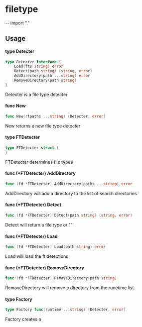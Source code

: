 # filetype
--
    import "."


## Usage

#### type Detecter

```go
type Detecter interface {
	Load(fts string) error
	Detect(path string) (string, error)
	AddDirectory(path ...string) error
	RemoveDirectory(path string)
}
```

Detecter is a file type detecter

#### func  New

```go
func New(rtpaths ...string) (Detecter, error)
```
New returns a new file type detecter

#### type FTDetecter

```go
type FTDetecter struct {
}
```

FTDetecter determines file types

#### func (*FTDetecter) AddDirectory

```go
func (fd *FTDetecter) AddDirectory(paths ...string) error
```
AddDirectory will add a directory to the list of search directories

#### func (*FTDetecter) Detect

```go
func (fd *FTDetecter) Detect(path string) (string, error)
```
Detect will return a file type or ""

#### func (*FTDetecter) Load

```go
func (fd *FTDetecter) Load(path string) error
```
Load will load the ft detections

#### func (*FTDetecter) RemoveDirectory

```go
func (fd *FTDetecter) RemoveDirectory(path string)
```
RemoveDirectory will remove a directory from the runetime list

#### type Factory

```go
type Factory func(runtime ...string) (Detecter, error)
```

Factory creates a
